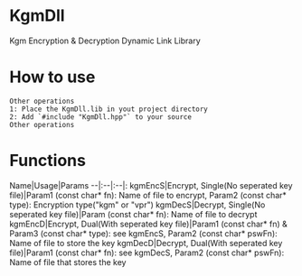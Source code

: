# KgmDll
Kgm Encryption & Decryption Dynamic Link Library

# How to use
```
Other operations
1: Place the KgmDll.lib in yout project directory
2: Add `#include "KgmDll.hpp"` to your source
Other operations
```

# Functions
Name|Usage|Params
--|:--|:--|:
kgmEncS|Encrypt, Single(No seperated key file)|Param1 (const char* fn): Name of file to encrypt, Param2 (const char* type): Encryption type("kgm" or "vpr")
kgmDecS|Decrypt, Single(No seperated key file)|Param (const char* fn): Name of file to decrypt
kgmEncD|Encrypt, Dual(With seperated key file)|Param1 (const char* fn) & Param3 (const char* type): see kgmEncS, Param2 (const char* pswFn): Name of file to store the key
kgmDecD|Decrypt, Dual(With seperated key file)|Param1 (const char* fn): see kgmDecS, Param2 (const char* pswFn): Name of file that stores the key